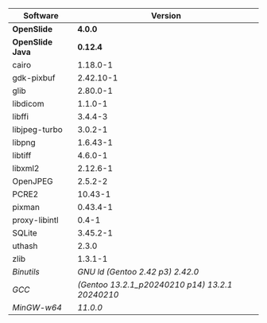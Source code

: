 | Software              | Version                                              |
| --------              | -------                                              |
| **OpenSlide**         | **4.0.0**                                            |
| **OpenSlide Java**    | **0.12.4**                                           |
| cairo                 | 1.18.0-1                                             |
| gdk-pixbuf            | 2.42.10-1                                            |
| glib                  | 2.80.0-1                                             |
| libdicom              | 1.1.0-1                                              |
| libffi                | 3.4.4-3                                              |
| libjpeg-turbo         | 3.0.2-1                                              |
| libpng                | 1.6.43-1                                             |
| libtiff               | 4.6.0-1                                              |
| libxml2               | 2.12.6-1                                             |
| OpenJPEG              | 2.5.2-2                                              |
| PCRE2                 | 10.43-1                                              |
| pixman                | 0.43.4-1                                             |
| proxy-libintl         | 0.4-1                                                |
| SQLite                | 3.45.2-1                                             |
| uthash                | 2.3.0                                                |
| zlib                  | 1.3.1-1                                              |
| _Binutils_            | _GNU ld (Gentoo 2.42 p3) 2.42.0_                     |
| _GCC_                 | _(Gentoo 13.2.1_p20240210 p14) 13.2.1 20240210_      |
| _MinGW-w64_           | _11.0.0_                                             |
